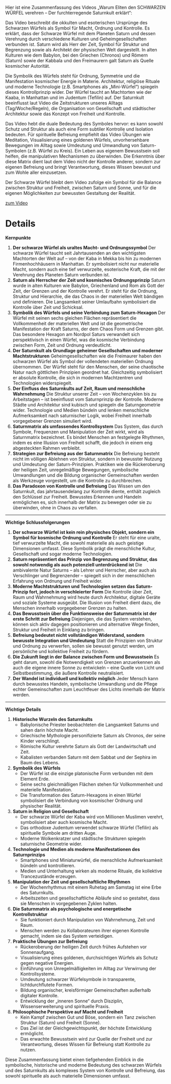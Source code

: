 Hier ist eine Zusammenfassung des Videos „Warum Eliten den SCHWARZEN WÜRFEL verehren – Der furchterregende Saturnkult erklärt“:

Das Video beschreibt die okkulten und esoterischen Ursprünge des Schwarzen Würfels als Symbol für Macht, Ordnung und Kontrolle. Es erklärt, dass der Schwarze Würfel mit dem Planeten Saturn und dessen Verehrung durch verschiedene Kulturen und Geheimgesellschaften verbunden ist. Saturn wird als Herr der Zeit, Symbol für Struktur und Begrenzung sowie als Architekt der physischen Welt dargestellt. In alten Kulturen wie dem Babylon, bei den Griechen (Chronos) und Römern (Saturn) sowie der Kabbala und den Freimaurern galt Saturn als Quelle kosmischer Autorität.

Die Symbolik des Würfels steht für Ordnung, Symmetrie und die Manifestation kosmischer Energie in Materie. Architektur, religiöse Rituale und moderne Technologie (z.B. Smartphones als „Mini-Würfel“) spiegeln dieses Kontrollprinzip wider. Der Würfel taucht an Machtorten wie der Kaaba, in Manhattan und im Judentum (Tefilin) auf. Der Saturnkult beeinflusst laut Video die Zeitstrukturen unseres Alltags (Tag/Woche/Regeln), die Organisation von Gesellschaft und städtischer Architektur sowie das Konzept von Freiheit und Kontrolle.

Das Video hebt die duale Bedeutung des Symboles hervor: es kann sowohl Schutz und Struktur als auch eine Form subtiler Kontrolle und Isolation bedeuten. Für spirituelle Befreiung empfiehlt das Video Übungen wie Meditation, Visualisierung eines goldenen Würfels, unvorhersehbare Bewegungen im Alltag sowie Umdeutung und Umwandlung von Saturn-Symbolen (z.B. Würfel zu Kreis). Ein Leben aus eigenem Bewusstsein soll helfen, die manipulativen Mechanismen zu überwinden. Die Erkenntnis über diese Matrix dient laut dem Video nicht der Kontrolle anderer, sondern zur eigenen Befreiung und bringt Verantwortung, dieses Wissen bewusst und zum Wohle aller einzusetzen. 

Der Schwarze Würfel bleibt dem Video zufolge ein Symbol für die Balance zwischen Struktur und Freiheit, zwischen Saturn und Sonne, und für die eigenen Möglichkeiten zur bewussten Gestaltung der Realität.

[zum Video](https://www.youtube.com/watch?v=QGuwnlDX9e4)

# Details

**Kernpunkte**
1. **Der schwarze Würfel als uraltes Macht- und Ordnungssymbol**
     Der schwarze Würfel taucht seit Jahrtausenden an den wichtigsten Machtorten der Welt auf – von der Kaba in Mekka bis hin zu modernen Firmenhochhäusern in Manhattan. Er symbolisiert nicht nur materielle Macht, sondern auch eine tief verwurzelte, esoterische Kraft, die mit der Verehrung des Planeten Saturn verbunden ist.
2. **Saturn als Herrscher der Zeit und kosmisches Ordnungsprinzip**
     Saturn wurde in alten Kulturen wie Babylon, Griechenland und Rom als Gott der Zeit, der Grenzen und der Kontrolle verehrt. Er steht für die Ordnung, Struktur und Hierarchie, die das Chaos in der materiellen Welt bändigen und definieren. Die Langsamkeit seiner Umlaufbahn symbolisiert die Kontrolle über Zeit und Schicksal.
3. **Symbolik des Würfels und seine Verbindung zum Saturn-Hexagon**
     Der Würfel mit seinen sechs gleichen Flächen repräsentiert die Vollkommenheit der materiellen Welt und ist die geometrische Manifestation der Kraft Saturns, der dem Chaos Form und Grenzen gibt. Das besondere Hexagon am Nordpol Saturs verwandelt sich perspektivisch in einen Würfel, was die kosmische Verbindung zwischen Form, Zeit und Ordnung verdeutlicht.
4. **Der Saturnkult als Grundlage geheimer Gesellschaften und moderner Machtstrukturen**
     Geheimgesellschaften wie die Freimaurer haben den schwarzen Würfel als Symbol der vollendeten materiellen Ordnung übernommen. Der Würfel steht für den Menschen, der seine chaotische Natur nach göttlichen Prinzipien geordnet hat. Gleichzeitig symbolisiert er absolute Kontrolle, die sich in modernen Machtzentren und Technologien widerspiegelt.
6. **Der Einfluss des Saturnkults auf Zeit, Raum und menschliche Wahrnehmung**
     Die Struktur unserer Zeit – von Wochenzyklen bis zu Arbeitstagen – ist beeinflusst vom Saturnprinzip der Kontrolle. Moderne Städte und Architektur sind kubisch und spiegeln die Saturngeometrie wider. Technologie und Medien bündeln und lenken menschliche Aufmerksamkeit nach saturnischer Logik, wobei Freiheit innerhalb vorgegebener Grenzen simuliert wird.
8. **Saturnmatrix als umfassendes Kontrollsystem**
     Das System, das durch Symbole, Frequenzen und Manipulation der Zeit wirkt, wird als Saturnmatrix bezeichnet. Es bindet Menschen an festgelegte Rhythmen, indem es eine Illusion von Freiheit schafft, die jedoch in einem eng abgesteckten Rahmen verbleibt.
10. **Strategien zur Befreiung aus der Saturnmatrix**
     Die Befreiung besteht nicht im völligen Ablehnen von Struktur, sondern in bewusster Nutzung und Umdeutung der Saturn-Prinzipien. Praktiken wie die Rückeroberung der heiligen Zeit, unregelmäßige Bewegungen, symbolische Umwandlungen und die Bildung organischer Gemeinschaften werden als Werkzeuge vorgestellt, um die Kontrolle zu durchbrechen.
12. **Das Paradoxon von Kontrolle und Befreiung**
     Das Wissen um den Saturnkult, das jahrtausendelang zur Kontrolle diente, enthält zugleich den Schlüssel zur Freiheit. Bewusstes Erkennen und Handeln ermöglichen es, sich innerhalb der Matrix zu bewegen oder sie zu überwinden, ohne in Chaos zu verfallen.
---
**Wichtige Schlussfolgerungen**
1. **Der schwarze Würfel ist kein rein physisches Objekt, sondern ein Symbol für kosmische Ordnung und Kontrolle**
     Er steht für eine uralte, tief verwurzelte Macht, die sowohl materielle als auch geistige Dimensionen umfasst. Diese Symbolik prägt die menschliche Kultur, Gesellschaft und sogar moderne Technologien.
3. **Saturn repräsentiert das Prinzip von Begrenzung und Struktur, das sowohl notwendig als auch potenziell unterdrückend ist**
     Die ambivalente Natur Saturns – als Lehrer und Herrscher, aber auch als Verschlinger und Begrenzender – spiegelt sich in der menschlichen Erfahrung von Ordnung und Freiheit wider.
5. **Moderne Machtstrukturen und Technologien setzen das Saturn-Prinzip fort, jedoch in verschleierter Form**
     Die Kontrolle über Zeit, Raum und Wahrnehmung wird heute durch Architektur, digitale Geräte und soziale Systeme ausgeübt. Die Illusion von Freiheit dient dazu, die Menschen innerhalb vorgegebener Grenzen zu halten.
7. **Das Bewusstsein über die Funktionsweise der Saturnmatrix ist der erste Schritt zur Befreiung**
     Diejenigen, die das System verstehen, können sich aktiv dagegen positionieren und alternative Wege finden, Struktur und Freiheit in Einklang zu bringen.
9. **Befreiung bedeutet nicht vollständigen Widerstand, sondern bewusste Integration und Umdeutung**
     Statt die Prinzipien von Struktur und Ordnung zu verwerfen, sollen sie bewusst genutzt werden, um persönliche und kollektive Freiheit zu fördern.
11. **Die Zukunft liegt in der Balance zwischen Form und Bewusstsein**
     Es geht darum, sowohl die Notwendigkeit von Grenzen anzuerkennen als auch die eigene innere Sonne zu entwickeln – eine Quelle von Licht und Selbstbestimmung, die äußere Kontrolle neutralisiert.
13. **Der Wandel ist individuell und kollektiv möglich**
     Jeder Mensch kann durch bewusstes Handeln, symbolische Umwandlung und die Pflege echter Gemeinschaften zum Leuchtfeuer des Lichts innerhalb der Matrix werden.
---
**Wichtige Details**
1. **Historische Wurzeln des Saturnkults**
     - Babylonische Priester beobachteten die Langsamkeit Saturns und sahen darin höchste Macht.
     - Griechische Mythologie personifizierte Saturn als Chronos, der seine Kinder verschlingt.
     - Römische Kultur verehrte Saturn als Gott der Landwirtschaft und Zeit.
     - Kabalisten verbanden Saturn mit dem Sabbat und der Sephira im Baum des Lebens.
3. **Symbolik des Würfels**
     - Der Würfel ist die einzige platonische Form verbunden mit dem Element Erde.
     - Seine sechs gleichmäßigen Flächen stehen für Vollkommenheit und materielle Manifestation.
     - Die Transformation des Saturn-Hexagons in einen Würfel symbolisiert die Verbindung von kosmischer Ordnung und physischer Realität.
5. **Saturn in Religion und Gesellschaft**
     - Der schwarze Würfel der Kaba wird von Millionen Muslimen verehrt, symbolisiert aber auch kosmische Macht.
     - Das orthodoxe Judentum verwendet schwarze Würfel (Tefilin) als spirituelle Symbole am dritten Auge.
     - Moderne Wolkenkratzer und städtische Strukturen spiegeln saturnische Geometrie wider.
7. **Technologie und Medien als moderne Manifestationen des Saturnprinzips**
     - Smartphones sind Miniaturwürfel, die menschliche Aufmerksamkeit bündeln und kontrollieren.
     - Medien und Unterhaltung wirken als moderne Rituale, die kollektive Trancezustände erzeugen.
9. **Manipulation der Zeit und gesellschaftliche Rhythmen**
     - Der Wochenrhythmus mit einem Ruhetag am Samstag ist eine Erbe des Saturnkults.
     - Arbeitszeiten und gesellschaftliche Abläufe sind so gestaltet, dass sie Menschen in vorgegebenen Zyklen halten.
11. **Die Saturnmatrix als psychologische und energetische Kontrollstruktur**
     - Sie funktioniert durch Manipulation von Wahrnehmung, Zeit und Raum.
     - Menschen werden zu Kollaborateuren ihrer eigenen Kontrolle gemacht, indem sie das System verteidigen.
13. **Praktische Übungen zur Befreiung**
     - Rückeroberung der heiligen Zeit durch frühes Aufstehen vor Sonnenaufgang.
     - Visualisierung eines goldenen, durchsichtigen Würfels als Schutz gegen negative Energien.
     - Einführung von Unregelmäßigkeiten im Alltag zur Verwirrung der Kontrollsysteme.
     - Umdeutung schwarzer Würfelsymbole in transparente, lichtdurchflutete Formen.
     - Bildung organischer, kreisförmiger Gemeinschaften außerhalb digitaler Kontrolle.
     - Entwicklung der „inneren Sonne“ durch Disziplin, Wissenserweiterung und spirituelle Praxis.
15. **Philosophische Perspektive auf Macht und Freiheit**
     - Kein Kampf zwischen Gut und Böse, sondern ein Tanz zwischen Struktur (Saturn) und Freiheit (Sonne).
     - Das Ziel ist der Gleichgewichtspunkt, der höchste Entwicklung ermöglicht.
     - Das erwachte Bewusstsein wird zur Quelle der Freiheit und zur Verantwortung, dieses Wissen für Befreiung statt Kontrolle zu nutzen.

Diese Zusammenfassung bietet einen tiefgehenden Einblick in die symbolische, historische und moderne Bedeutung des schwarzen Würfels und des Saturnkults als komplexes System von Kontrolle und Befreiung, das sowohl spirituelle als auch materielle Dimensionen umfasst.
